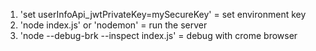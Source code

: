 1. 'set userInfoApi_jwtPrivateKey=mySecureKey' = set environment key
2. 'node index.js' or 'nodemon' = run the server
3. 'node --debug-brk --inspect index.js' = debug with crome browser